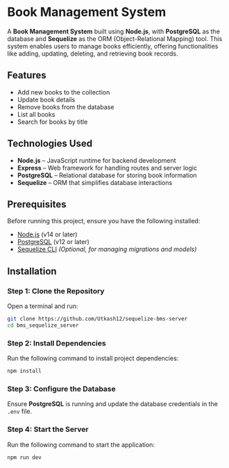 # Book Management System

A **Book Management System** built using **Node.js**, with **PostgreSQL** as the database and **Sequelize** as the ORM (Object-Relational Mapping) tool. This system enables users to manage books efficiently, offering functionalities like adding, updating, deleting, and retrieving book records.

## Features

- Add new books to the collection  
- Update book details  
- Remove books from the database  
- List all books  
- Search for books by title

## Technologies Used

- **Node.js** – JavaScript runtime for backend development  
- **Express** – Web framework for handling routes and server logic  
- **PostgreSQL** – Relational database for storing book information  
- **Sequelize** – ORM that simplifies database interactions  

## Prerequisites

Before running this project, ensure you have the following installed:  

- [Node.js](https://nodejs.org/en/) (v14 or later)  
- [PostgreSQL](https://www.postgresql.org/download/) (v12 or later)  
- [Sequelize CLI](https://sequelize.org/docs/v6/cli/) *(Optional, for managing migrations and models)*  

## Installation

### Step 1: Clone the Repository  

Open a terminal and run:  

```bash
git clone https://github.com/Utkash12/sequelize-bms-server
cd bms_sequelize_server
```

### Step 2: Install Dependencies  

Run the following command to install project dependencies:  

```bash
npm install
```

### Step 3: Configure the Database  

Ensure **PostgreSQL** is running and update the database credentials in the `.env` file.

### Step 4: Start the Server  

Run the following command to start the application:  

```bash
npm run dev
```